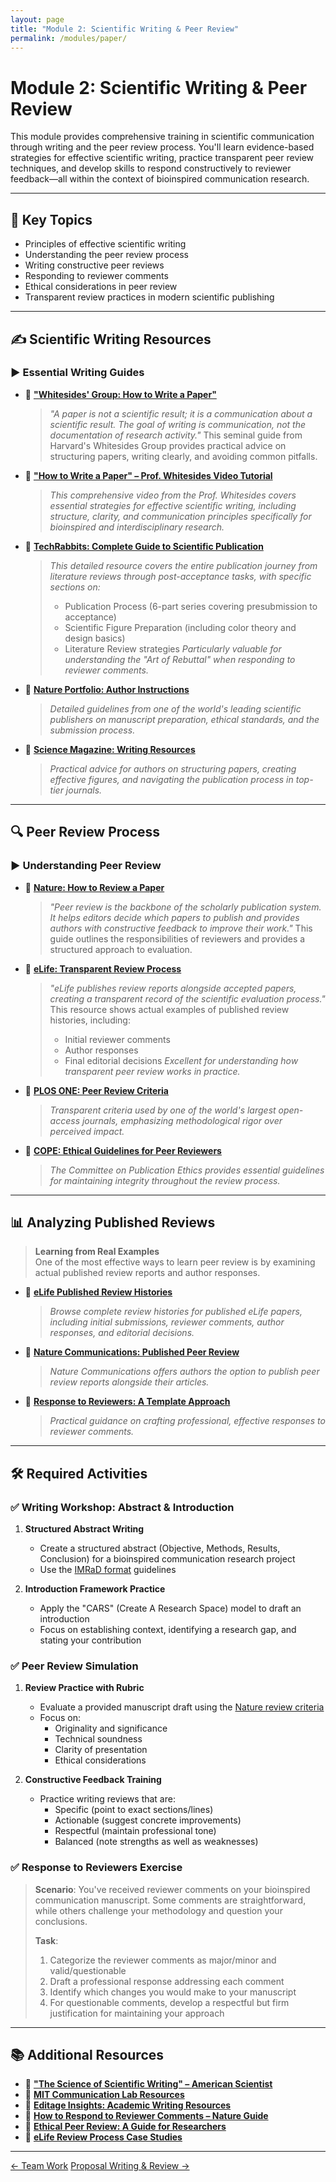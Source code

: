 ```yaml
---
layout: page
title: "Module 2: Scientific Writing & Peer Review"
permalink: /modules/paper/
---
```


# Module 2: Scientific Writing & Peer Review  

This module provides comprehensive training in scientific communication through writing and the peer review process. You'll learn evidence-based strategies for effective scientific writing, practice transparent peer review techniques, and develop skills to respond constructively to reviewer feedback—all within the context of bioinspired communication research.

---

## 📌 Key Topics

- Principles of effective scientific writing  
- Understanding the peer review process  
- Writing constructive peer reviews  
- Responding to reviewer comments  
- Ethical considerations in peer review  
- Transparent review practices in modern scientific publishing  

---

## ✍️ Scientific Writing Resources

### ▶️ Essential Writing Guides

- 📄 [**"Whitesides' Group: How to Write a Paper"**](https://www.gmwgroup.harvard.edu/publications/whitesides-group-writing-paper)
  > *"A paper is not a scientific result; it is a communication about a scientific result. The goal of writing is communication, not the documentation of research activity."* This seminal guide from Harvard's Whitesides Group provides practical advice on structuring papers, writing clearly, and avoiding common pitfalls.

- 🎥 [**"How to Write a Paper" – Prof. Whitesides Video Tutorial**](https://www.youtube.com/watch?v=q3mrRH2aS98)
  > *This comprehensive video from the Prof. Whitesides covers essential strategies for effective scientific writing, including structure, clarity, and communication principles specifically for bioinspired and interdisciplinary research.*

- 📄 [**TechRabbits: Complete Guide to Scientific Publication**](https://www.hyunwooyuk.com/table-of-contents.html)
  > *This detailed resource covers the entire publication journey from literature reviews through post-acceptance tasks, with specific sections on:*
  > - Publication Process (6-part series covering presubmission to acceptance)
  > - Scientific Figure Preparation (including color theory and design basics)
  > - Literature Review strategies
  > *Particularly valuable for understanding the "Art of Rebuttal" when responding to reviewer comments.*

- 📄 [**Nature Portfolio: Author Instructions**](https://www.nature.com/nature-portfolio/editorial-policies)
  > *Detailed guidelines from one of the world's leading scientific publishers on manuscript preparation, ethical standards, and the submission process.*

- 📄 [**Science Magazine: Writing Resources**](https://www.science.org/content/page/science-authors)
  > *Practical advice for authors on structuring papers, creating effective figures, and navigating the publication process in top-tier journals.*

---

## 🔍 Peer Review Process

### ▶️ Understanding Peer Review

- 📄 [**Nature: How to Review a Paper**](https://www.nature.com/nature-portfolio/editorial-policies/how-review-paper)
  > *"Peer review is the backbone of the scholarly publication system. It helps editors decide which papers to publish and provides authors with constructive feedback to improve their work."* This guide outlines the responsibilities of reviewers and provides a structured approach to evaluation.

- 📄 [**eLife: Transparent Review Process**](https://elifesciences.org/inside-elife/3d8c981b/transparent-peer-review-at-elife)
  > *"eLife publishes review reports alongside accepted papers, creating a transparent record of the scientific evaluation process."* This resource shows actual examples of published review histories, including:
  > - Initial reviewer comments
  > - Author responses
  > - Final editorial decisions
  > *Excellent for understanding how transparent peer review works in practice.*

- 📄 [**PLOS ONE: Peer Review Criteria**](https://journals.plos.org/plosone/s/criteria-for-publication)
  > *Transparent criteria used by one of the world's largest open-access journals, emphasizing methodological rigor over perceived impact.*

- 📄 [**COPE: Ethical Guidelines for Peer Reviewers**](https://publicationethics.org/files/Ethical_Guidelines_For_Peer_Reviewers.pdf)
  > *The Committee on Publication Ethics provides essential guidelines for maintaining integrity throughout the review process.*

---

## 📊 Analyzing Published Reviews

> **Learning from Real Examples**  
> One of the most effective ways to learn peer review is by examining actual published review reports and author responses.

- 📄 [**eLife Published Review Histories**](https://elifesciences.org/articles/87398#public-review)
  > *Browse complete review histories for published eLife papers, including initial submissions, reviewer comments, author responses, and editorial decisions.*

- 📄 [**Nature Communications: Published Peer Review**](https://www.nature.com/ncomms/)
  > *Nature Communications offers authors the option to publish peer review reports alongside their articles.*

- 📄 [**Response to Reviewers: A Template Approach**](https://www.nature.com/scitable/blog/mental_elixir/how_to_respond_to_peer_reviewers/)
  > *Practical guidance on crafting professional, effective responses to reviewer comments.*

---

## 🛠️ Required Activities

### ✅ Writing Workshop: Abstract & Introduction

1. **Structured Abstract Writing**
   - Create a structured abstract (Objective, Methods, Results, Conclusion) for a bioinspired communication research project
   - Use the [IMRaD format](https://www.nature.com/scitable/topicpage/structure-of-a-scientific-paper-14103486/) guidelines

2. **Introduction Framework Practice**
   - Apply the "CARS" (Create A Research Space) model to draft an introduction
   - Focus on establishing context, identifying a research gap, and stating your contribution

### ✅ Peer Review Simulation

1. **Review Practice with Rubric**
   - Evaluate a provided manuscript draft using the [Nature review criteria](https://www.nature.com/nature-portfolio/editorial-policies/how-review-paper)
   - Focus on:
     * Originality and significance
     * Technical soundness
     * Clarity of presentation
     * Ethical considerations

2. **Constructive Feedback Training**
   - Practice writing reviews that are:
     * Specific (point to exact sections/lines)
     * Actionable (suggest concrete improvements)
     * Respectful (maintain professional tone)
     * Balanced (note strengths as well as weaknesses)

### ✅ Response to Reviewers Exercise

> **Scenario**: You've received reviewer comments on your bioinspired communication manuscript. Some comments are straightforward, while others challenge your methodology and question your conclusions.
> 
> **Task**:
> 1. Categorize the reviewer comments as major/minor and valid/questionable
> 2. Draft a professional response addressing each comment
> 3. Identify which changes you would make to your manuscript
> 4. For questionable comments, develop a respectful but firm justification for maintaining your approach

---

## 📚 Additional Resources

- 📄 [**"The Science of Scientific Writing" – American Scientist**](https://www.americanscientist.org/article/the-science-of-scientific-writing)
- 📄 [**MIT Communication Lab Resources**](https://commkit.mit.edu/writing/)
- 📄 [**Editage Insights: Academic Writing Resources**](https://www.editage.com/insights/)
- 📄 [**How to Respond to Reviewer Comments – Nature Guide**](https://www.nature.com/scitable/blog/mental_elixir/how_to_respond_to_peer_reviewers/)
- 📄 [**Ethical Peer Review: A Guide for Researchers**](https://publicationethics.org/files/Ethical_Guidelines_For_Peer_Reviewers.pdf)
- 📄 [**eLife Review Process Case Studies**](https://elifesciences.org/inside-elife/8c0c8e6e/learning-from-the-review-process-a-case-study)

---

<div class="module-nav">
  <a href="../foundation/" class="btn">← Team Work</a>
  <a href="../proposal/" class="btn">Proposal Writing & Review →</a>
</div>
